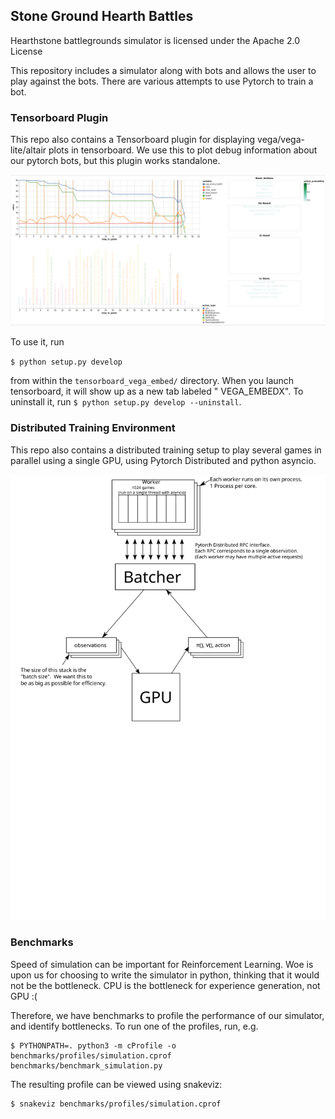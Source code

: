 ## Stone Ground Hearth Battles

Hearthstone battlegrounds simulator is licensed under the Apache 2.0 License

This repository includes a simulator along with bots and allows the user to play against the bots. There are various
attempts to use Pytorch to train a bot.

### Tensorboard Plugin

This repo also contains a Tensorboard plugin for displaying vega/vega-lite/altair plots in tensorboard. We use this to
plot debug information about our pytorch bots, but this plugin works standalone.

![Example Screenshot of Tensorboard_Vega_Embed plugin](doc/Tensorboard_Vega_Embed_example.png)

To use it, run

`$ python setup.py develop`

from within the `tensorboard_vega_embed/` directory. When you launch tensorboard, it will show up as a new tab labeled "
VEGA_EMBEDX". To uninstall it, run `$ python setup.py develop --uninstall`.

### Distributed Training Environment

This repo also contains a distributed training setup to play several games in parallel using a single GPU, using Pytorch
Distributed and python asyncio.

![Architecture Diagram](doc/architecture.svg)

### Benchmarks

Speed of simulation can be important for Reinforcement Learning. Woe is upon us for choosing to write the simulator in
python, thinking that it would not be the bottleneck. CPU is the bottleneck for experience generation, not GPU :(

Therefore, we have benchmarks to profile the performance of our simulator, and identify bottlenecks. To run one of the
profiles, run, e.g.

```shell
$ PYTHONPATH=. python3 -m cProfile -o benchmarks/profiles/simulation.cprof benchmarks/benchmark_simulation.py
```

The resulting profile can be viewed using snakeviz:

```shell
$ snakeviz benchmarks/profiles/simulation.cprof
```